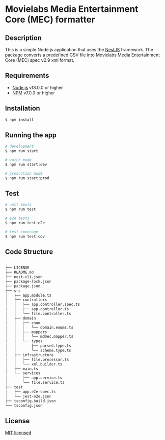 # Movielabs Media Entertainment Core (MEC) formatter

## Description

This is a simple Node.js application that uses the [NestJS](https://nestjs.com/) framework. The package converts a predefined CSV file into Movielabs Media Entertainment Core (MEC) spec v2.9 xml format.

## Requirements

-   [Node.js](https://nodejs.org/en/) v18.0.0 or higher
-   [NPM](https://www.npmjs.com/) v7.0.0 or higher

## Installation

```bash
$ npm install
```

## Running the app

```bash
# development
$ npm run start

# watch mode
$ npm run start:dev

# production mode
$ npm run start:prod
```

## Test

```bash
# unit tests
$ npm run test

# e2e tests
$ npm run test:e2e

# test coverage
$ npm run test:cov
```

## Code Structure

```bash
.
├── LICENSE
├── README.md
├── nest-cli.json
├── package-lock.json
├── package.json
├── src
│   ├── app.module.ts
│   ├── controllers
│   │   ├── app.controller.spec.ts
│   │   ├── app.controller.ts
│   │   └── file.controller.ts
│   ├── domain
│   │   ├── enum
│   │   │   └── domain.enums.ts
│   │   ├── mappers
│   │   │   └── mdmec.mapper.ts
│   │   └── types
│   │       ├── parsed.type.ts
│   │       └── schema.type.ts
│   ├── infrastructure
│   │   ├── file.processor.ts
│   │   └── xml.builder.ts
│   ├── main.ts
│   └── services
│       ├── app.service.ts
│       └── file.service.ts
├── test
│   ├── app.e2e-spec.ts
│   └── jest-e2e.json
├── tsconfig.build.json
└── tsconfig.json
```

## License

[MIT licensed](LICENSE)
